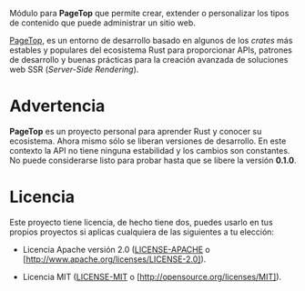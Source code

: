 Módulo para **PageTop** que permite crear, extender o personalizar los tipos de contenido que puede
administrar un sitio web.

[PageTop](https://github.com/manuelcillero/pagetop/tree/main/pagetop), es un entorno de desarrollo
basado en algunos de los *crates* más estables y populares del ecosistema Rust para proporcionar
APIs, patrones de desarrollo y buenas prácticas para la creación avanzada de soluciones web SSR
(*Server-Side Rendering*).


# Advertencia

**PageTop** es un proyecto personal para aprender Rust y conocer su ecosistema. Ahora mismo sólo se
liberan versiones de desarrollo. En este contexto la API no tiene ninguna estabilidad y los cambios
son constantes. No puede considerarse listo para probar hasta que se libere la versión **0.1.0**.


# Licencia

Este proyecto tiene licencia, de hecho tiene dos, puedes usarlo en tus propios proyectos si aplicas
cualquiera de las siguientes a tu elección:

* Licencia Apache versión 2.0
  ([LICENSE-APACHE](https://github.com/manuelcillero/pagetop/blob/main/LICENSE-APACHE) o
  [http://www.apache.org/licenses/LICENSE-2.0]).

* Licencia MIT
  ([LICENSE-MIT](https://github.com/manuelcillero/pagetop/blob/main/LICENSE-MIT) o
  [http://opensource.org/licenses/MIT]).
